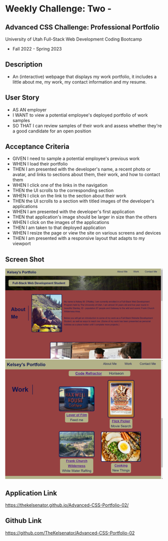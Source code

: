 # Weekly Challenge: Two -

## Advanced CSS Challenge: Professional Portfolio

University of Utah
Full-Stack Web Development Coding Bootcamp

- Fall 2022 - Spring 2023

## Description

- An (interactive) webpage that displays my work portfolio, it includes a little about me, my work, my contact information and my resume.

## User Story

- AS AN employer
- I WANT to view a potential employee's deployed portfolio of work samples
- SO THAT I can review samples of their work and assess whether they're a good candidate for an open position

## Acceptance Criteria

- GIVEN I need to sample a potential employee's previous work
- WHEN I load their portfolio
- THEN I am presented with the developer's name, a recent photo or avatar, and links to sections about them, their work, and how to contact them
- WHEN I click one of the links in the navigation
- THEN the UI scrolls to the corresponding section
- WHEN I click on the link to the section about their work
- THEN the UI scrolls to a section with titled images of the developer's applications
- WHEN I am presented with the developer's first application
- THEN that application's image should be larger in size than the others
- WHEN I click on the images of the applications
- THEN I am taken to that deployed application
- WHEN I resize the page or view the site on various screens and devices
- THEN I am presented with a responsive layout that adapts to my viewport

## Screen Shot

![alt_text](<./assets/images/Screenshot%20(15).png>)
![alt_text](<./assets/images/Screenshot%20(16).png>)

## Application Link
https://thekelsenator.github.io/Advanced-CSS-Portfolio-02/

## Github Link
https://github.com/TheKelsenator/Advanced-CSS-Portfolio-02